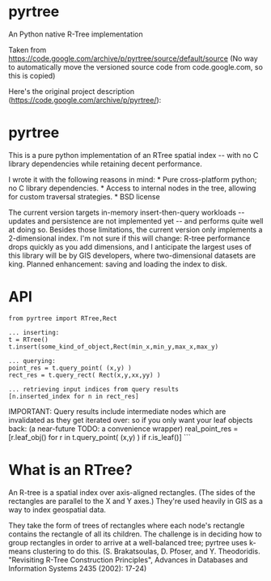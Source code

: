 # pyrtree
An Python native R-Tree implementation

Taken from https://code.google.com/archive/p/pyrtree/source/default/source
(No way to automatically move the versioned source code from code.google.com, so this is copied)

Here's the original project description (https://code.google.com/archive/p/pyrtree/):

# pyrtree
This is a pure python implementation of an RTree spatial index -- with no C library dependencies while retaining decent performance.

I wrote it with the following reasons in mind: * Pure cross-platform python; no C library dependencies. * Access to internal nodes in the tree, allowing for custom traversal strategies. * BSD license

The current version targets in-memory insert-then-query workloads -- updates and persistence are not implemented yet -- and performs quite well at doing so. Besides those limitations, the current version only implements a 2-dimensional index. I'm not sure if this will change: R-tree performance drops quickly as you add dimensions, and I anticipate the largest uses of this library will be by GIS developers, where two-dimensional datasets are king. Planned enhancement: saving and loading the index to disk.

# API
```
from pyrtree import RTree,Rect

... inserting: 
t = RTree()
t.insert(some_kind_of_object,Rect(min_x,min_y,max_x,max_y)

... querying:
point_res = t.query_point( (x,y) )
rect_res = t.query_rect( Rect(x,y,xx,yy) )

... retrieving input indices from query results
[n.inserted_index for n in rect_res]

```
IMPORTANT: Query results include intermediate nodes which are invalidated as they get iterated over: so if you only want your leaf objects back: (a near-future TODO: a convenience wrapper) real_point_res = [r.leaf_obj() for r in t.query_point( (x,y) ) if r.is_leaf()] ```


# What is an RTree?
An R-tree is a spatial index over axis-aligned rectangles. (The sides of the rectangles are parallel to the X and Y axes.) They're used heavily in GIS as a way to index geospatial data.

They take the form of trees of rectangles where each node's rectangle contains the rectangle of all its children. The challenge is in deciding how to group rectangles in order to arrive at a well-balanced tree; pyrtree uses k-means clustering to do this. (S. Brakatsoulas, D. Pfoser, and Y. Theodoridis. "Revisiting R-Tree Construction Principles", Advances in Databases and Information Systems 2435 (2002): 17-24)



